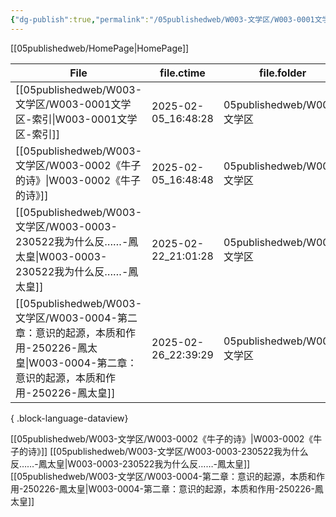 ```yaml
---
{"dg-publish":true,"permalink":"/05publishedweb/W003-文学区/W003-0001文学区-索引/","noteIcon":"","created":"2025-02-05T16:48:28.127+08:00","updated":"2025-02-26T22:44:06.653+08:00"}
---
```





[[05publishedweb/HomePage\|HomePage]]

| File                                                                                                      | file.ctime          | file.folder             |
| --------------------------------------------------------------------------------------------------------- | ------------------- | ----------------------- |
| [[05publishedweb/W003-文学区/W003-0001文学区-索引\|W003-0001文学区-索引]]                                           | 2025-02-05_16:48:28 | 05publishedweb/W003-文学区 |
| [[05publishedweb/W003-文学区/W003-0002《牛子的诗》\|W003-0002《牛子的诗》]]                                           | 2025-02-05_16:48:48 | 05publishedweb/W003-文学区 |
| [[05publishedweb/W003-文学区/W003-0003-230522我为什么反……-鳳太皇\|W003-0003-230522我为什么反……-鳳太皇]]                   | 2025-02-22_21:01:28 | 05publishedweb/W003-文学区 |
| [[05publishedweb/W003-文学区/W003-0004-第二章：意识的起源，本质和作用-250226-鳳太皇\|W003-0004-第二章：意识的起源，本质和作用-250226-鳳太皇]] | 2025-02-26_22:39:29 | 05publishedweb/W003-文学区 |

{ .block-language-dataview}



[[05publishedweb/W003-文学区/W003-0002《牛子的诗》\|W003-0002《牛子的诗》]]
[[05publishedweb/W003-文学区/W003-0003-230522我为什么反……-鳳太皇\|W003-0003-230522我为什么反……-鳳太皇]]
[[05publishedweb/W003-文学区/W003-0004-第二章：意识的起源，本质和作用-250226-鳳太皇\|W003-0004-第二章：意识的起源，本质和作用-250226-鳳太皇]]

